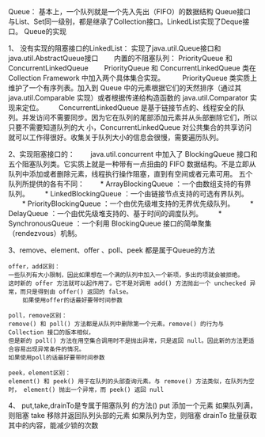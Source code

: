 Queue： 基本上，一个队列就是一个先入先出（FIFO）的数据结构
Queue接口与List、Set同一级别，都是继承了Collection接口。LinkedList实现了Deque接 口。
Queue的实现


1、 没有实现的阻塞接口的LinkedList： 实现了java.util.Queue接口和java.util.AbstractQueue接口
　　内置的不阻塞队列： PriorityQueue 和 ConcurrentLinkedQueue
　　PriorityQueue 和 ConcurrentLinkedQueue 类在 Collection Framework 中加入两个具体集合实现。 
　　
    PriorityQueue 类实质上维护了一个有序列表。加入到 Queue 中的元素根据它们的天然排序（通过其 java.util.Comparable 实现）或者根据传递给构造函数的 java.util.Comparator 实现来定位。
　　ConcurrentLinkedQueue 是基于链接节点的、线程安全的队列。并发访问不需要同步。因为它在队列的尾部添加元素并从头部删除它们，所以只要不需要知道队列的大 小，ConcurrentLinkedQueue 对公共集合的共享访问就可以工作得很好。收集关于队列大小的信息会很慢，需要遍历队列。


2、实现阻塞接口的：
　　java.util.concurrent 中加入了 BlockingQueue 接口和五个阻塞队列类。它实质上就是一种带有一点扭曲的 FIFO 数据结构。不是立即从队列中添加或者删除元素，线程执行操作阻塞，直到有空间或者元素可用。
       五个队列所提供的各有不同：
　　* ArrayBlockingQueue ：一个由数组支持的有界队列。
　　* LinkedBlockingQueue ：一个由链接节点支持的可选有界队列。
　　* PriorityBlockingQueue ：一个由优先级堆支持的无界优先级队列。
　　* DelayQueue ：一个由优先级堆支持的、基于时间的调度队列。
　　* SynchronousQueue ：一个利用 BlockingQueue 接口的简单聚集（rendezvous）机制。

 
 3、remove、element、offer 、poll、peek 都是属于Queue的方法


	offer，add区别：
	一些队列有大小限制，因此如果想在一个满的队列中加入一个新项，多出的项就会被拒绝。
	这时新的 offer 方法就可以起作用了。它不是对调用 add() 方法抛出一个 unchecked 异常，而只是得到由 offer() 返回的 false。 
        如果使用offer的话最好要带时间参数

	poll，remove区别：
	remove() 和 poll() 方法都是从队列中删除第一个元素。remove() 的行为与 Collection 接口的版本相似，
	但是新的 poll() 方法在用空集合调用时不是抛出异常，只是返回 null。因此新的方法更适合容易出现异常条件的情况。
	如果使用poll的话最好要带时间参数
	 
	peek，element区别：
	element() 和 peek() 用于在队列的头部查询元素。与 remove() 方法类似，在队列为空时， element() 抛出一个异常，而 peek() 返回 null


4、  put,take,drainTo是专属于阻塞队列 的方法()
	put         添加一个元素                      如果队列满，则阻塞
	take        移除并返回队列头部的元素     如果队列为空，则阻塞
	drainTo     批量获取其中的内容，能减少锁的次数